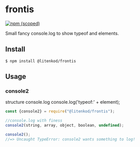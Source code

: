 # frontis

[![npm (scoped)](https://img.shields.io/npm/v/:scope/:package.svg)](https://github.com/litenkod/frontis)

Small fancy console.log to show typeof and elements.

## Install
```
$ npm install @litenkod/frontis
```

## Usage

### console2
structure console.log
console.log('typeof:' + element);
```js
const {console2} = require("@litenkod/frontis");

//console.log with finess
console2(string, array, object, boolean, undefined);

console2();
//=> Uncaught TypeError: console2 wants something to log!
```

